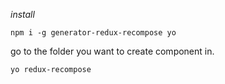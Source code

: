 *install*

```
npm i -g generator-redux-recompose yo
```

go to the folder you want to create component in.

`yo redux-recompose`
